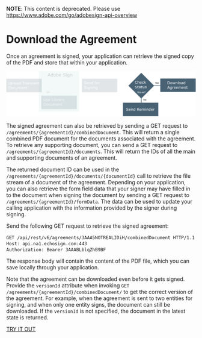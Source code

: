  **NOTE**: This content is deprecated. Please use https://www.adobe.com/go/adobesign-api-overview

# Download the Agreement
 
Once an agreement is signed, your application can retrieve the signed copy of the PDF and store that within your application.

![download the agreement](../img/sign_devguide_4.png)

The signed agreement can also be retrieved by sending a GET request to `/agreements/{agreementId}/combinedDocument`. This will return a single combined PDF document for the documents associated with the agreement. To retrieve any supporting document, you can send a GET request to `/agreements/{agreementId}/documents`. This will return the IDs of all the main and supporting documents of an agreement.

The returned document ID can be used in the `/agreements/{agreementId}/documents/{documentId}` call to retrieve the file stream of a document of the agreement. Depending on your application, you can also retrieve the form field data that your signer may have filled in to the document when signing the document by sending a GET request to `/agreements/{agreementId}/formData`. The data can be used to update your calling application with the information provided by the signer during signing.

Send the following GET request to retrieve the signed agreement:

```http
GET /api/rest/v6/agreements/3AAA5NOTREALIDiH/combinedDocument HTTP/1.1
Host: api.na1.echosign.com:443
Authorization: Bearer 3AAABLblqZhB9BF
```

The response body will contain the content of the PDF file, which you can save locally through your application.

Note that the agreement can be downloaded even before it gets signed. Provide the `versionId` attribute when invoking `GET /agreements/{agreementId}/combinedDocument/` to get the correct version of the agreement. For example, when the agreement is sent to two entities for signing, and when only one entity signs, the document can still be downloaded. If the `versionId` is not specified, the document in the latest state is returned.

[TRY IT OUT](https://secure.na1.echosign.com/public/docs/restapi/v6#!/agreements/_0_1_2_3_4_5_6)

